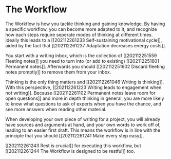 # The Workflow
The Workflow is how you tackle thinking and gaining knowledge. By having a specific workflow, you can become more adapted to it, and recognize how each steps require seperate modes of thinking at different times. Ideally this leads to a [[202112261233 Self-sustaining motivational cycle]], aided by the fact that [[202112261237 Adaptation decreases energy costs]].

You start with a writing inbox, which is the collection of [[202112251559 Fleeting notes]] you need to turn into (or add to existing) [[202112251601 Permanent notes]]. Afterwards you should [[202112251602 Discard fleeting notes promptly]] to remove them from your inbox.

Thinking is the only thing matters and [[202112261046 Writing is thinking]]. With this perspective, [[202112261223 Writing leads to engagement when not writing]]. Because [[202112261102 Permanent notes leave room for open questions]] and more in depth thinking in general, you are more likely to know what questions to ask of experts when you have the chance, and see more answers when reading other material.

When developing your own piece of writing for a project, you will already have sources and arguments at hand, and your own words to work off of, leading to an easier first draft. This means the workflow is in line with the principle that you should [[202112261241 Make every step easy]].

[[202112261243 Rest is crucial]] for executing this workflow, but [[202112261244 The Workflow is designed to be restful]] too.